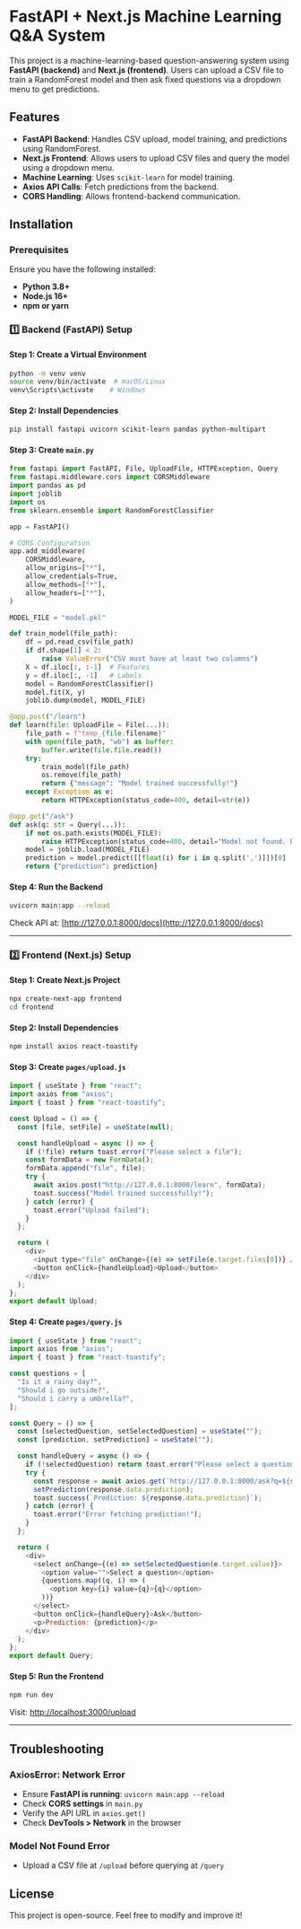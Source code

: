 # FastAPI + Next.js Machine Learning Q&A System

This project is a machine-learning-based question-answering system using **FastAPI (backend)** and **Next.js (frontend)**. Users can upload a CSV file to train a RandomForest model and then ask fixed questions via a dropdown menu to get predictions.

## Features
- **FastAPI Backend**: Handles CSV upload, model training, and predictions using RandomForest.
- **Next.js Frontend**: Allows users to upload CSV files and query the model using a dropdown menu.
- **Machine Learning**: Uses `scikit-learn` for model training.
- **Axios API Calls**: Fetch predictions from the backend.
- **CORS Handling**: Allows frontend-backend communication.

## Installation
### Prerequisites
Ensure you have the following installed:
- **Python 3.8+**
- **Node.js 16+**
- **npm or yarn**

### 1️⃣ Backend (FastAPI) Setup
#### Step 1: Create a Virtual Environment
```bash
python -m venv venv
source venv/bin/activate  # macOS/Linux
venv\Scripts\activate    # Windows
```
#### Step 2: Install Dependencies
```bash
pip install fastapi uvicorn scikit-learn pandas python-multipart
```
#### Step 3: Create `main.py`
```python
from fastapi import FastAPI, File, UploadFile, HTTPException, Query
from fastapi.middleware.cors import CORSMiddleware
import pandas as pd
import joblib
import os
from sklearn.ensemble import RandomForestClassifier

app = FastAPI()

# CORS Configuration
app.add_middleware(
    CORSMiddleware,
    allow_origins=["*"],
    allow_credentials=True,
    allow_methods=["*"],
    allow_headers=["*"],
)

MODEL_FILE = "model.pkl"

def train_model(file_path):
    df = pd.read_csv(file_path)
    if df.shape[1] < 2:
        raise ValueError("CSV must have at least two columns")
    X = df.iloc[:, :-1]  # Features
    y = df.iloc[:, -1]   # Labels
    model = RandomForestClassifier()
    model.fit(X, y)
    joblib.dump(model, MODEL_FILE)

@app.post("/learn")
def learn(file: UploadFile = File(...)):
    file_path = f"temp_{file.filename}"
    with open(file_path, "wb") as buffer:
        buffer.write(file.file.read())
    try:
        train_model(file_path)
        os.remove(file_path)
        return {"message": "Model trained successfully!"}
    except Exception as e:
        return HTTPException(status_code=400, detail=str(e))

@app.get("/ask")
def ask(q: str = Query(...)):
    if not os.path.exists(MODEL_FILE):
        raise HTTPException(status_code=400, detail="Model not found. Please train first.")
    model = joblib.load(MODEL_FILE)
    prediction = model.predict([[float(i) for i in q.split(',')]])[0]
    return {"prediction": prediction}
```
#### Step 4: Run the Backend
```bash
uvicorn main:app --reload
```
Check API at: [http://127.0.0.1:8000/docs](http://127.0.0.1:8000/docs)

---

### 2️⃣ Frontend (Next.js) Setup
#### Step 1: Create Next.js Project
```bash
npx create-next-app frontend
cd frontend
```
#### Step 2: Install Dependencies
```bash
npm install axios react-toastify
```
#### Step 3: Create `pages/upload.js`
```javascript
import { useState } from "react";
import axios from "axios";
import { toast } from "react-toastify";

const Upload = () => {
  const [file, setFile] = useState(null);

  const handleUpload = async () => {
    if (!file) return toast.error("Please select a file");
    const formData = new FormData();
    formData.append("file", file);
    try {
      await axios.post("http://127.0.0.1:8000/learn", formData);
      toast.success("Model trained successfully!");
    } catch (error) {
      toast.error("Upload failed");
    }
  };

  return (
    <div>
      <input type="file" onChange={(e) => setFile(e.target.files[0])} />
      <button onClick={handleUpload}>Upload</button>
    </div>
  );
};
export default Upload;
```
#### Step 4: Create `pages/query.js`
```javascript
import { useState } from "react";
import axios from "axios";
import { toast } from "react-toastify";

const questions = [
  "Is it a rainy day?",
  "Should i go outside?",
  "Should i carry a umbrella?",
];

const Query = () => {
  const [selectedQuestion, setSelectedQuestion] = useState("");
  const [prediction, setPrediction] = useState("");

  const handleQuery = async () => {
    if (!selectedQuestion) return toast.error("Please select a question!");
    try {
      const response = await axios.get(`http://127.0.0.1:8000/ask?q=${selectedQuestion}`);
      setPrediction(response.data.prediction);
      toast.success(`Prediction: ${response.data.prediction}`);
    } catch (error) {
      toast.error("Error fetching prediction!");
    }
  };

  return (
    <div>
      <select onChange={(e) => setSelectedQuestion(e.target.value)}>
        <option value="">Select a question</option>
        {questions.map((q, i) => (
          <option key={i} value={q}>{q}</option>
        ))}
      </select>
      <button onClick={handleQuery}>Ask</button>
      <p>Prediction: {prediction}</p>
    </div>
  );
};
export default Query;
```
#### Step 5: Run the Frontend
```bash
npm run dev
```
Visit: [http://localhost:3000/upload](http://localhost:3000/upload)

---

## Troubleshooting
### **AxiosError: Network Error**
- Ensure **FastAPI is running**: `uvicorn main:app --reload`
- Check **CORS settings** in `main.py`
- Verify the API URL in `axios.get()`
- Check **DevTools > Network** in the browser

### **Model Not Found Error**
- Upload a CSV file at `/upload` before querying at `/query`

## License
This project is open-source. Feel free to modify and improve it!

